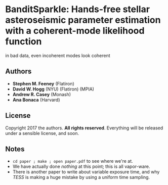 # BanditSparkle: Hands-free stellar asteroseismic parameter estimation with a coherent-mode likelihood function
in bad data, even incoherent modes look coherent

## Authors
- **Stephen M. Feeney** (Flatiron)
- **David W. Hogg** (NYU) (Flatiron) (MPIA)
- **Andrew R. Casey** (Monash)
- **Ana Bonaca** (Harvard)

## License
Copyright 2017 the authors. **All rights reserved**. Everything will be released under a sensible license, and soon.

## Notes
- `cd paper ; make ; open paper.pdf` to see where we're at.
- We have actually done *nothing* at this point; this is all vapor-ware.
- There is another paper to write about variable exposure time, and why *TESS* is making a huge mistake by using a uniform time sampling.
